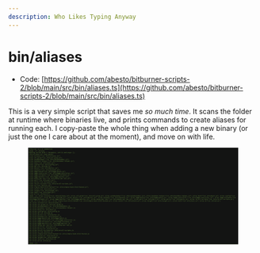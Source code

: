 ```yaml
---
description: Who Likes Typing Anyway
---
```


# bin/aliases

* Code: [https://github.com/abesto/bitburner-scripts-2/blob/main/src/bin/aliases.ts](https://github.com/abesto/bitburner-scripts-2/blob/main/src/bin/aliases.ts)

This is a very simple script that saves me _so much time_. It scans the folder at runtime where binaries live, and prints commands to create aliases for running each. I copy-paste the whole thing when adding a new binary (or just the one I care about at the moment), and move on with life.

<figure><img src="../.gitbook/assets/image (1) (2).png" alt=""><figcaption></figcaption></figure>
